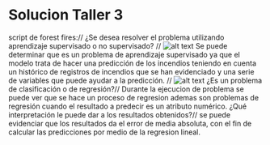 # Solucion Taller 3
script de forest fires://
¿Se desea resolver el problema utilizando aprendizaje supervisado o no supervisado? //
![alt text](https://github.com/Mateo1021/ml-tutorial/tree/master/img/imagen_2021-11-30_003844.png)
Se puede determinar que es un problema de aprendizaje supervisado ya que el modelo trata de hacer una predicción de los incendios teniendo en cuenta un histórico de registros de incendios que se han evidenciado y una serie de variables que puede ayudar a la predicción. //
![alt text](https://github.com/Mateo1021/ml-tutorial/tree/master/img/imagen_2021-11-30_011826.png)
¿Es un problema de clasificación o de regresión?//
Durante la ejecucion de problema se puede ver que se hace un proceso de regresion ademas son problemas de regresión cuando el resultado a predecir es un atributo numérico.
¿Qué interpretación le puede dar a los resultados obtenidos?//
se puede evidenciar que los resultados da el error de media absoluta, con el fin de calcular las predicciones por medio de la regresion lineal. 
